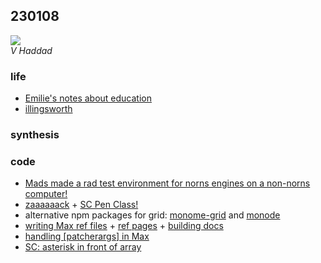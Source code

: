## 230108

![](https://images.squarespace-cdn.com/content/v1/5ef00a108c147231fcfae8aa/10b3a6ce-432f-44ed-9009-2c7ad740d814/VHaddad_cyano_22_graphite.png?format=1500w)  
*V Haddad*

### life
- [Emilie's notes about education](https://pichenettes.github.io/mutable-instruments-documentation/tech_notes/education/)
- [illingsworth](*https://illingsworks.bandcamp.com/album/hashtag-illingsworks-vol-12)

### synthesis

### code
- [Mads made a rad test environment for norns engines on a non-norns computer!](https://github.com/madskjeldgaard/norns-sc)
- [zaaaaaack](https://github.com/schollz/supercollisions) + [SC Pen Class!](https://doc.sccode.org/Classes/Pen.html)
- alternative npm packages for grid: [monome-grid](https://www.npmjs.com/package/monome-grid?activeTab=explore) and [monode](https://www.npmjs.com/package/monode?activeTab=readme)
- [writing Max ref files](https://cycling74.com/forums/reference-schema-description-maxref-xml-files) + [ref pages](https://cycling74.com/tutorials/writing-reference-pages) + [building docs](https://cycling74.com/tutorials/package-authoring-writing-documentation)
- [handling [patcherargs] in Max](https://cycling74.com/forums/-patcherargs-attributes)
- [SC: asterisk in front of array](https://scsynth.org/t/asterisk-in-front-of-array/4585)